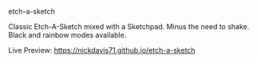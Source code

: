 etch-a-sketch

Classic Etch-A-Sketch mixed with a Sketchpad. Minus the need to shake.
Black and rainbow modes available.

Live Preview: https://nickdavis71.github.io/etch-a-sketch
